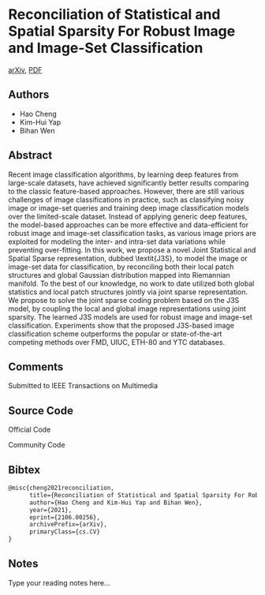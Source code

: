 
# Reconciliation of Statistical and Spatial Sparsity For Robust Image and Image-Set Classification

[arXiv](https://arxiv.org/abs/2106.0256), [PDF](https://arxiv.org/pdf/2106.0256.pdf)

## Authors

- Hao Cheng
- Kim-Hui Yap
- Bihan Wen

## Abstract

Recent image classification algorithms, by learning deep features from large-scale datasets, have achieved significantly better results comparing to the classic feature-based approaches. However, there are still various challenges of image classifications in practice, such as classifying noisy image or image-set queries and training deep image classification models over the limited-scale dataset. Instead of applying generic deep features, the model-based approaches can be more effective and data-efficient for robust image and image-set classification tasks, as various image priors are exploited for modeling the inter- and intra-set data variations while preventing over-fitting. In this work, we propose a novel Joint Statistical and Spatial Sparse representation, dubbed \textit{J3S}, to model the image or image-set data for classification, by reconciling both their local patch structures and global Gaussian distribution mapped into Riemannian manifold. To the best of our knowledge, no work to date utilized both global statistics and local patch structures jointly via joint sparse representation. We propose to solve the joint sparse coding problem based on the J3S model, by coupling the local and global image representations using joint sparsity. The learned J3S models are used for robust image and image-set classification. Experiments show that the proposed J3S-based image classification scheme outperforms the popular or state-of-the-art competing methods over FMD, UIUC, ETH-80 and YTC databases.

## Comments

Submitted to IEEE Transactions on Multimedia

## Source Code

Official Code



Community Code



## Bibtex

```tex
@misc{cheng2021reconciliation,
      title={Reconciliation of Statistical and Spatial Sparsity For Robust Image and Image-Set Classification}, 
      author={Hao Cheng and Kim-Hui Yap and Bihan Wen},
      year={2021},
      eprint={2106.00256},
      archivePrefix={arXiv},
      primaryClass={cs.CV}
}
```

## Notes

Type your reading notes here...

